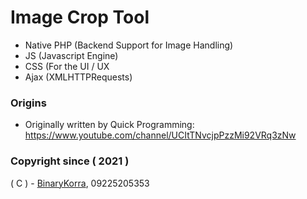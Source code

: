 # Image Crop Tool
* Native PHP (Backend Support for Image Handling)
* JS (Javascript Engine)
* CSS (For the UI / UX
* Ajax (XMLHTTPRequests)

### Origins
* Originally written by Quick Programming: https://www.youtube.com/channel/UCItTNvcjpPzzMi92VRq3zNw

### Copyright since ( 2021 )
( C ) - [BinaryKorra](https://github.com/binarykorra), 09225205353
